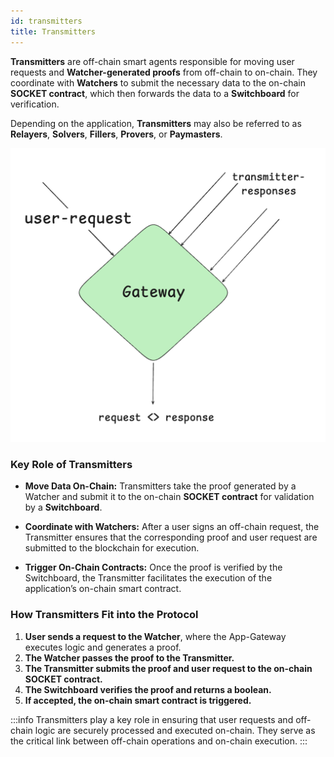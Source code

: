 ```yaml
---
id: transmitters
title: Transmitters
---
```


**Transmitters** are off-chain smart agents responsible for moving user requests and **Watcher-generated proofs** from off-chain to on-chain. They coordinate with **Watchers** to submit the necessary data to the on-chain **SOCKET contract**, which then forwards the data to a **Switchboard** for verification.

Depending on the application, **Transmitters** may also be referred to as **Relayers**, **Solvers**, **Fillers**, **Provers**, or **Paymasters**.

![Transmitters diagram](../static/img/transmitters.png)

### Key Role of Transmitters

- **Move Data On-Chain:**
  Transmitters take the proof generated by a Watcher and submit it to the on-chain **SOCKET contract** for validation by a **Switchboard**.

- **Coordinate with Watchers:**
  After a user signs an off-chain request, the Transmitter ensures that the corresponding proof and user request are submitted to the blockchain for execution.

- **Trigger On-Chain Contracts:**
  Once the proof is verified by the Switchboard, the Transmitter facilitates the execution of the application’s on-chain smart contract.

### How Transmitters Fit into the Protocol

1. **User sends a request to the Watcher**, where the App-Gateway executes logic and generates a proof.
2. **The Watcher passes the proof to the Transmitter.**
3. **The Transmitter submits the proof and user request to the on-chain SOCKET contract.**
4. **The Switchboard verifies the proof and returns a boolean.**
5. **If accepted, the on-chain smart contract is triggered.**

:::info
Transmitters play a key role in ensuring that user requests and off-chain logic are securely processed and executed on-chain. They serve as the critical link between off-chain operations and on-chain execution.
:::
